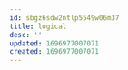 ```yaml
---
id: sbgz6sdw2ntlp5549w06m37
title: logical
desc: ''
updated: 1696977007071
created: 1696977007071
---
```

